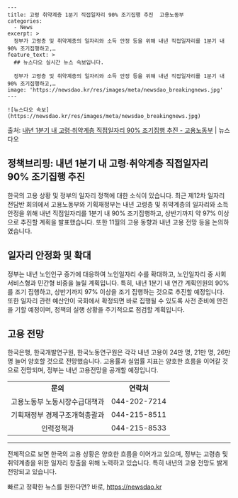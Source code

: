     ---
    title: 고령 취약계층 1분기 직접일자리 90% 조기집행 추진  고용노동부
    categories:
      - News
    excerpt: >
      정부가 고령층 및 취약계층의 일자리와 소득 안정 등을 위해 내년 직접일자리를 1분기 내 90% 조기집행하고,…
    feature_text: >
      ## 뉴스다오 실시간 뉴스 속보입니다.
    
      정부가 고령층 및 취약계층의 일자리와 소득 안정 등을 위해 내년 직접일자리를 1분기 내 90% 조기집행하고,…
    image: 'https://newsdao.kr/res/images/meta/newsdao_breakingnews.jpg'
    ---
    
    ![뉴스다오 속보](https://newsdao.kr/res/images/meta/newsdao_breakingnews.jpg)

<p>출처: <a href="https://newsdao.kr/2794" rel="dofollow">내년 1분기 내 고령·취약계층 직접일자리 90% 조기집행 추진 - 고용노동부</a> | 뉴스다오</p>

<h2>정책브리핑: 내년 1분기 내 고령·취약계층 직접일자리 90% 조기집행 추진</h2>
<p data-ke-size="size16">한국의 고용 상황 및 정부의 일자리 정책에 대한 소식이 있습니다. 최근 제12차 일자리 전담반 회의에서 고용노동부와 기획재정부는 내년 고령층 및 취약계층의 일자리와 소득 안정을 위해 내년 직접일자리를 1분기 내 90% 조기집행하고, 상반기까지 약 97% 이상으로 추진할 계획을 발표했습니다. 또한 11월의 고용 동향과 내년 고용 전망 등을 논의하였습니다.</p>

<h2 data-ke-size="size26">일자리 안정화 및 확대</h2>
<p data-ke-size="size16">정부는 내년 노인인구 증가에 대응하여 노인일자리 수를 확대하고, 노인일자리 중 사회서비스형과 민간형 비중을 늘릴 계획입니다. 특히, 내년 1분기 내 연간 계획인원의 90%를 조기 집행하고, 상반기까지 97% 이상을 조기 집행하는 것으로 추진할 예정입니다. 또한 일자리 관련 예산안이 국회에서 확정되면 바로 집행될 수 있도록 사전 준비에 만전을 기할 예정이며, 정책의 실행 상황을 주기적으로 점검할 계획입니다.</p>

<h2 data-ke-size="size26">고용 전망</h2>
<p data-ke-size="size16">한국은행, 한국개발연구원, 한국노동연구원은 각각 내년 고용이 24만 명, 21만 명, 26만 명 늘어 양호할 것으로 전망했습니다. 고용률과 실업률 지표는 양호한 흐름을 이어갈 것으로 전망되며, 정부는 내년 고용전망을 공개할 예정입니다.</p>

<table>
	<tr>
		<td style="text-align: center; height: 17px;"><b>문의</b></td>
		<td style="text-align: center; height: 17px;"><b>연락처</b></td>
	</tr>
	<tr>
		<td style="text-align: center; height: 17px;">고용노동부 노동시장수급대책과</td>
		<td style="text-align: center; height: 17px;">044-202-7214</td>
	</tr>
	<tr>
		<td style="text-align: center; height: 17px;">기획재정부 경제구조개혁총괄과</td>
		<td style="text-align: center; height: 17px;">044-215-8511</td>
	</tr>
	<tr>
		<td style="text-align: center; height: 17px;">인력정책과</td>
		<td style="text-align: center; height: 17px;">044-215-8533</td>
	</tr>
</table>

<hr>

<p data-ke-size="size16">전체적으로 보면 한국의 고용 상황은 양호한 흐름을 이어가고 있으며, 정부는 고령층 및 취약계층을 위한 일자리 창출을 위해 노력하고 있습니다. 특히 내년의 고용 전망도 밝게 전망되고 있습니다.</p> 

빠르고 정확한 뉴스를 원한다면? 바로, <a href="https://newsdao.kr" rel="dofollow">https://newsdao.kr</a>


    
